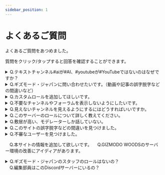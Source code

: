 ```yaml
---
sidebar_position: 1
---
```


# よくあるご質問

よくあるご質問をあつめました。

質問をクリック/タップすると回答を確認することができます。

<details><summary>Q.テキストチャンネル#aiが#AI、#youtubeが#YouTubeではないのはなぜですか？</summary>
A.大文字の英字はチャンネル名に使用できず、強制的に小文字になる仕様があるからです。別の文字方式で大文字の英字に見せかけることはできますが、別のチャンネルでチャンネルリンクを記載するなどの便宜上、小文字のまま運用します。
</details>

<details><summary>Q.ギズモード・ジャパンに問い合わせたいです。（動画や記事の誤字脱字などの間違いなど）</summary>
A.お手数をおかけしますが、運営元の<a href= "https://www.mediagene.co.jp/contact" >株式会社メディアジーンのお問い合わせ窓口</a>までお問い合わせください。</details>

<details><summary>Q.カスタムロールを追加してほしいです。</summary>
A.使っているガジェットなどでロールをつけるかどうかなどを検討しております。要望などあればお気軽に<a href= "https://gizmodo-woods.github.io/docs/tutorial-inquiry/inquiry-support" >お問い合わせ</a>ください。</details>

<details><summary>Q.不要なチャンネルやフォーラムを表示しないようにしたいです。</summary>
A.<a href= "https://gizmodo-woods.github.io/docs/tutorial-channel-display/display-setting/#%E8%A6%8B%E3%81%9F%E3%81%84%E3%83%81%E3%83%A3%E3%83%B3%E3%83%8D%E3%83%AB%E3%81%AE%E3%81%BF%E3%82%92%E8%A1%A8%E7%A4%BA%E3%81%95%E3%81%9B%E3%82%8B%E6%96%B9%E6%B3%95" >チャンネル表示</a>や<a href= "https://gizmodo-woods.github.io/docs/tutorial-forum/forum-follow" >スレッドの参加/退出</a>より設定をお願いいたします。</details>

<details><summary>Q.見えないチャンネルを見えるようにするにはどうすればいいですか。</summary>
A.<a href= "https://gizmodo-woods.github.io/docs/tutorial-channel-display/display-setting#%E3%81%99%E3%81%B9%E3%81%A6%E3%81%AE%E3%83%81%E3%83%A3%E3%83%B3%E3%83%8D%E3%83%AB%E3%82%92%E8%A1%A8%E7%A4%BA%E3%81%95%E3%81%9B%E3%82%8B%E6%96%B9%E6%B3%95" >チャンネル表示とは</a>をご確認ください。</details>

<details><summary>Q.このサーバーのロールについて詳しく教えてください。</summary>
A.詳しくは<a href= "https://www.google.co.jp/" >ロール</a>をご覧ください。</details>

<details><summary>Q.敷居が高い、モデレーターしか話していない。</summary>
A.イベントなどを検討しております。アイディアがあれば、ぜひ<a href= "https://gizmodo-woods.github.io/docs/tutorial-inquiry/inquiry-support" >お問い合わせ</a>にて教えてください。</details>

<details><summary>Q.このサイトの誤字脱字などの間違いを見つけました。</summary>
A.<a href= "https://gizmodo-woods.github.io/about-us#%E3%81%93%E3%81%AE%E3%82%A6%E3%82%A7%E3%83%96%E3%82%B5%E3%82%A4%E3%83%88%E3%81%AB%E3%81%A4%E3%81%84%E3%81%A6%E3%81%AE%E3%81%8A%E5%95%8F%E3%81%84%E5%90%88%E3%82%8F%E3%81%9B" >このウェブサイトについてのお問い合わせ</a>を参照してください。
</details>

<details><summary>Q.不審なユーザーを見つけました。

　Q.本サイトの情報を追加して欲しいです。
　Q.GIZMODO WOODSのサーバー環境の改善にアイディアがあります。
 
</summary>
A.具体的な内容を添えて<a href= "https://gizmodo-woods.github.io/docs/tutorial-inquiry/inquiry-support" >お問い合わせ</a>ください。なお、本Discordサーバー外やDMなどでの個人間トラブルは<a href= "https://gist.github.com/gizmodojapan/a480d658216ab4194e26d49e7de1139d" >利用規約</a>より、個人間の解決をお願いします。その問題を提示されましても、GIZMODO WOODSで発生した事案にしか対応いたしません。</details>

<details><summary>Q.ギズモード・ジャパンのスタッフのロールはないの？<br>
　Q.編集部員はこのDiscordサーバーにいるの？</summary>
A.カスタムロール「編集部」が付いているユーザーがギズモード・ジャパンのスタッフです。詳しくは<a href= "https://www.google.co.jp/" >ロール（権限）（編集部員のところ）</a>をご参照ください。
</details>
